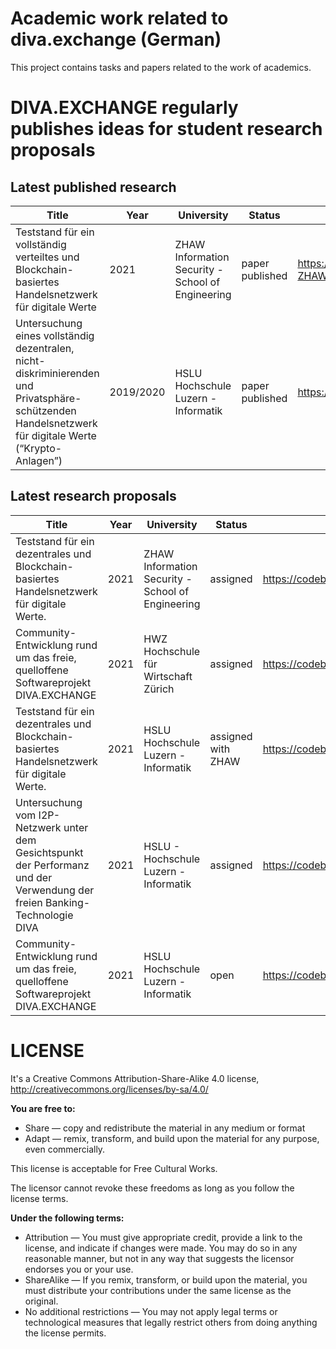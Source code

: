 # Academic work related to diva.exchange (German)

This project contains tasks and papers related to the work of academics.

# DIVA.EXCHANGE regularly publishes ideas for student research proposals

## Latest published research

| Title | Year | University |  Status   | File  |
| ------ | ------ | ------ | ------ | ------ |
| Teststand für ein vollständig verteiltes und Blockchain-basiertes Handelsnetzwerk für digitale Werte| 2021 | ZHAW Information Security - School of Engineering|paper published|https://codeberg.org/diva.exchange/academia/src/branch/main/research_studies/2021/BA-ZHAW-2021-blockchain-hyperledger-iroha/BA.pdf|
| Untersuchung eines vollständig dezentralen, nicht-diskriminierenden und Privatsphäre-schützenden Handelsnetzwerk für digitale Werte (“Krypto-Anlagen”)| 2019/2020 | HSLU Hochschule Luzern - Informatik|paper published|https://codeberg.org/diva.exchange/academia/src/branch/main/research_studies/2020|

## Latest research proposals

| Title | Year | University |  Status   | File  |
| ------ | ------ | ------ | ------ | ------ |
| Teststand für ein dezentrales und Blockchain-basiertes Handelsnetzwerk für digitale Werte.| 2021 | ZHAW Information Security - School of Engineering |assigned|https://codeberg.org/diva.exchange/academia/src/branch/main/research_proposals/ZHAW_2020_21_TESTSTAND_DIVA_BACHELOR_MASTER.pdf|
| Community-Entwicklung rund um das freie, quelloffene Softwareprojekt DIVA.EXCHANGE| 2021 | HWZ Hochschule für Wirtschaft Zürich  |assigned|https://codeberg.org/diva.exchange/academia/src/branch/main/research_proposals/HWZ_2020_21_COMMUNITY_DEVELOPMENT_DIVA_NPE.pdf|
| Teststand für ein dezentrales und Blockchain-basiertes Handelsnetzwerk für digitale Werte.| 2021 | HSLU Hochschule Luzern - Informatik |assigned with ZHAW|https://codeberg.org/diva.exchange/academia/src/branch/main/research_proposals/HSLU_2020_21_TESTSTAND_DIVA_BACHELOR_MASTER.pdf|
| Untersuchung vom I2P-Netzwerk unter dem Gesichtspunkt der Performanz und der Verwendung der freien Banking-Technologie DIVA| 2021 | HSLU - Hochschule Luzern - Informatik |assigned|https://codeberg.org/diva.exchange/academia/src/branch/main/research_proposals/HSLU_2020_21_I2P_DIVA_BACHELOR_HSLU.pdf|
| Community-Entwicklung rund um das freie, quelloffene Softwareprojekt DIVA.EXCHANGE| 2021 | HSLU Hochschule Luzern - Informatik  |open|https://codeberg.org/diva.exchange/academia/src/branch/main/research_proposals/HSLU_2020_21_COMMUNITY_DEVELOPMENT_DIVA_NPE_ODER_WP.pdf|


# LICENSE
It's a Creative Commons Attribution-Share-Alike 4.0 license, http://creativecommons.org/licenses/by-sa/4.0/

**You are free to:**

* Share — copy and redistribute the material in any medium or format
* Adapt — remix, transform, and build upon the material for any purpose, even commercially.

This license is acceptable for Free Cultural Works.

The licensor cannot revoke these freedoms as long as you follow the license terms.

**Under the following terms:**

* Attribution — You must give appropriate credit, provide a link to the license, and indicate if changes were made. You may do so in any reasonable manner, but not in any way that suggests the licensor endorses you or your use.
* ShareAlike — If you remix, transform, or build upon the material, you must distribute your contributions under the same license as the original.
* No additional restrictions — You may not apply legal terms or technological measures that legally restrict others from doing anything the license permits.




